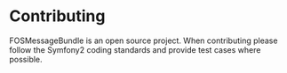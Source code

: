Contributing
============

FOSMessageBundle is an open source project. When contributing please follow the Symfony2 coding standards and provide
test cases where possible.
